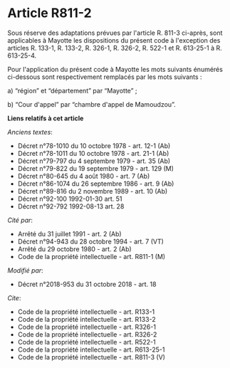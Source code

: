 # Article R811-2

Sous réserve des adaptations prévues par l'article R. 811-3 ci-après, sont applicables à Mayotte les dispositions du présent
code à l'exception des articles R. 133-1, R. 133-2, R. 326-1, R. 326-2, R. 522-1 et R. 613-25-1 à R. 613-25-4.

Pour l'application du présent code à Mayotte les mots suivants énumérés ci-dessous sont respectivement remplacés par les mots
suivants :

a) “région” et “département” par “Mayotte” ;

b) “Cour d'appel” par “chambre d'appel de Mamoudzou”.

**Liens relatifs à cet article**

_Anciens textes_:

  - Décret n°78-1010 du 10 octobre 1978 - art. 12-1 (Ab)
  - Décret n°78-1011 du 10 octobre 1978 - art. 21-1 (Ab)
  - Décret n°79-797 du 4 septembre 1979 - art. 35 (Ab)
  - Décret n°79-822 du 19 septembre 1979 - art. 129 (M)
  - Décret n°80-645 du 4 août 1980 - art. 7 (Ab)
  - Décret n°86-1074 du 26 septembre 1986 - art. 9 (Ab)
  - Décret n°89-816 du 2 novembre 1989 - art. 10 (Ab)
  - Décret n°92-100 1992-01-30 art. 51
  - Décret n°92-792 1992-08-13 art. 28

_Cité par_:

  - Arrêté du 31 juillet 1991 - art. 2 (Ab)
  - Décret n°94-943 du 28 octobre 1994 - art. 7 (VT)
  - Arrêté du 29 octobre 1980 - art. 2 (Ab)
  - Code de la propriété intellectuelle - art. R811-1 (M)

_Modifié par_:

  - Décret n°2018-953 du 31 octobre 2018 - art. 18

_Cite_:

  - Code de la propriété intellectuelle - art. R133-1
  - Code de la propriété intellectuelle - art. R133-2
  - Code de la propriété intellectuelle - art. R326-1
  - Code de la propriété intellectuelle - art. R326-2
  - Code de la propriété intellectuelle - art. R522-1
  - Code de la propriété intellectuelle - art. R613-25-1
  - Code de la propriété intellectuelle - art. R811-3 (V)
